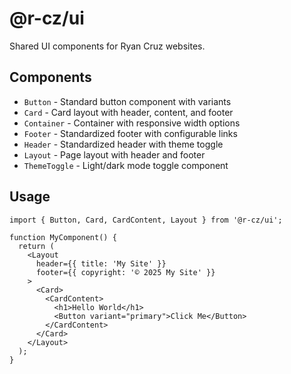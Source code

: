 # @r-cz/ui

Shared UI components for Ryan Cruz websites.

## Components

- `Button` - Standard button component with variants
- `Card` - Card layout with header, content, and footer
- `Container` - Container with responsive width options
- `Footer` - Standardized footer with configurable links
- `Header` - Standardized header with theme toggle
- `Layout` - Page layout with header and footer
- `ThemeToggle` - Light/dark mode toggle component

## Usage

```tsx
import { Button, Card, CardContent, Layout } from '@r-cz/ui';

function MyComponent() {
  return (
    <Layout
      header={{ title: 'My Site' }}
      footer={{ copyright: '© 2025 My Site' }}
    >
      <Card>
        <CardContent>
          <h1>Hello World</h1>
          <Button variant="primary">Click Me</Button>
        </CardContent>
      </Card>
    </Layout>
  );
}
```
